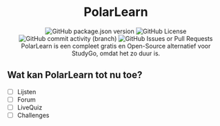 # <div align="center">PolarLearn</div>

<div align="center">
  <img alt="GitHub package.json version" src="https://img.shields.io/github/package-json/v/andr3i1010/PolarLearn">
  <img alt="GitHub License" src="https://img.shields.io/github/license/andr3i1010/PolarLearn">
  <img alt="GitHub commit activity (branch)" src="https://img.shields.io/github/commit-activity/m/andr3i1010/PolarLearn/stable">
  <img alt="GitHub Issues or Pull Requests" src="https://img.shields.io/github/issues/andr3i1010/PolarLearn">
  <br/>
  PolarLearn is een compleet gratis en Open-Source alternatief voor StudyGo, omdat het zo duur is.
</div>

## Wat kan PolarLearn tot nu toe?
- [ ] Lijsten
- [ ] Forum
- [ ] LiveQuiz
- [ ] Challenges
